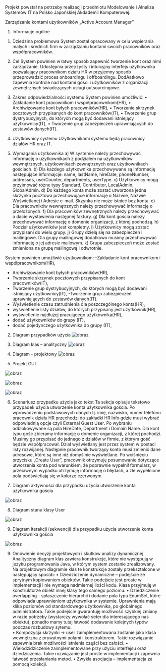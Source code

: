 Projekt powstał na potrzeby realizacji przedmiotu Modelowanie i Alnaliza Systemów IT na Polsko Japońskiej Akdademii Komputerowej.

Zarządzanie kontami użytkowników „Active Account Manager”
1)	Informacje ogólne 
1.	Dziedzina problemowa 
System został opracowany w celu wspierania małych i średnich firm w zarządzaniu kontami swoich pracowników oraz współpracowników. 
2.	Cel 
System powinien w łatwy sposób zapewnić tworzenie kont oraz nimi zarządzanie. Udostępnia przejrzysty i intuicyjny interfejs użytkownika pozwalający pracownikom działu HR w przyjemny sposób przeprowadzić proces onboardingu i offboardingu. DodAatkowo zapewnia kontrole nad kontami gości i użytkowników z organizacji zewnętrznych świadczących usługi outsourcingowe. 

3.	Zakres odpowiedzialności systemu 
System powinien umożliwić: 
•	Zakładanie kont pracownikom i współpracownikom(HR),
•	Archiwizowanie kont byłych pracowników(HR), 
•	Tworzenie skrzynek pocztowych przypisanych do kont pracowników(IT), 
•	Tworzenie grup dystrybucyjnych, do których mogą być dodawani istniejący użytkownicy(IT), 
•	Tworzenie grup zabezpieczeń uprawniających do zestawów danych(IT).

4.	Użytkownicy systemu 
Użytkownikami systemu będą pracownicy działów HR oraz IT.

5.	Wymagania użytkownika
a)	W systemie należy przechowywać informację o użytkownikach z podziałem na użytkowników wewnętrznych, użytkownikach zewnętrznych oraz użytkownikach gościach. 
b)	Dla każdego użytkownika przechowywane są informację następujące informajcje: name, lastName, hireDate, phoneNumber, addresses, userCounter, departments, userType. 
c)	Użytkownicy mogą przyjmować różne typy Standard, Contributor, LocalAdmin, GlobalAdmin. 
d)	Do każdego konta może zostać utworzona jedna skrzynka pocztowa przechowujące informację o Nazwie, Nazwie Wyświetlanej i Adresie e-mail. Skzynka nie może istnieć bez konta. 
e)	Dla pracowników wewnętrznych należy przechowywać informację o przełożonych. 
f)	Dla pracowników zewnętrznych należy przechowywać o dacie wystawienia następnej faktury. 
g)	Dla kont gościa należy przechowywać informację o domenie organizacji, z której pochodzą. 
h)	Podział użytkowników jest kompletny. 
i)	Użytkownicy mogą zostać przypisani do wielu grupy. 
j)	Grupy dzielą się na zabezpieczeń i mailingowe. Dla grupy mailingowej dodatkowo musimy przechowywać informację o jej adresie mailowym. 
k)	Grupa zabezpieczeń może zostać zmieniona na grupę mailingową i odwrotnie. 

System powinien umożliwić użytkownikom: 
-Zakładanie kont pracownikom i współpracownikom(HR),
- Archiwizowanie kont byłych pracowników(HR), 
- Tworzenie skrzynek pocztowych przypisanych do kont pracowników(IT), 
- Tworzenie grup dystrybucyjnych, do których mogą być dodawani istniejący użytkownicy(IT), 
-Tworzenie grup zabezpieczeń uprawniających do zestawów danych(IT),
- Wyświetlenie czasu zatrudnienia dla poszczególnego konta(HR),
- wyświetlenie listy działów, do których przypisany jest użytkownik(HR),
-  wyświetlenie najdłużej pracującego użytkownika(HR),
-  dodać użytkowników do grupy (IT), 
- dodać pojedynczego użytkownika do grupy (IT), 

  





2) Diagram przypadków użycia 
![obraz](https://github.com/MiloszKilman/MAS-MDP3/assets/127020916/414576f0-ae21-4546-9d00-d9b99e738b2d)


3) Diagram klas – analityczny
 ![obraz](https://github.com/MiloszKilman/MAS-MDP3/assets/127020916/001006b0-4146-438b-8a3d-34712d6763b9)


4) Diagram - projektowy 
 ![obraz](https://github.com/MiloszKilman/MAS-MDP3/assets/127020916/a78af50e-63e1-4079-a073-cfc2c9b98baa)




5) Projekt GUI 
 
 
 ![obraz](https://github.com/MiloszKilman/MAS-MDP3/assets/127020916/d4168fed-358a-49c1-acea-49fb46055687)

 ![obraz](https://github.com/MiloszKilman/MAS-MDP3/assets/127020916/5c0564c7-755b-4ae5-a14e-30b8f53fbe96)

 
![obraz](https://github.com/MiloszKilman/MAS-MDP3/assets/127020916/8b616132-d4b0-4073-b71e-fcda8213a7ce)

 
 






6) Scenariusz przypadku użycia jako tekst
Ta sekcja opisuje tekstowo przypadek użycia utworzenie konta użytkownika gościa. 
Po wprowadzeniu podstawowych danych tj. imię, nazwisko, numer telefonu pracownik działu HR przechodzi do zakładki HR Info gdzie musi wybrać odpowiednią opcje czyli External Guest User. Po wybraniu odblokowywane są pola HireDate, Department i Domain Name. Dla kont typu gość zbieramy informację o domenie organizacji, z której pochodzi. Musimy go przypisać do jednego z działów w firmie, z którym gość będzie współpracował. Dział wyświetlany jest przez system w postaci listy rozwijanej. Następnie pracownik tworzący konto musi zmienić dane adresowe, które są inne niż domyślnie wyświetlane. Po wciśnięciu przycisku „Create User”, pracownik otrzymuję posumowanie dotyczące utworzenia konta pod warunkiem, że poprawnie wypełnił formularz, w przeciwnym wypadku otrzymuję informację o błędach, a źle wypełnione pola podświetlają się w kolorze czerwonym.  

7) Diagram aktywności dla przypadku użycia utworzenie konta użytkownika gościa
 
![obraz](https://github.com/MiloszKilman/MAS-MDP3/assets/127020916/990ec4af-14bb-4699-8e87-939e4f97deaf)



8) Diagram stanu klasy User 
 
![obraz](https://github.com/MiloszKilman/MAS-MDP3/assets/127020916/e43eff95-3d89-4eeb-bf62-55e987ba3c00)














9) Diagram iterakcji (sekwencji) dla przypadku użycia utworzenie konta użytkownika gościa
 
![obraz](https://github.com/MiloszKilman/MAS-MDP3/assets/127020916/0f162b41-de97-4453-9806-f738d7eadbc0)















9) Omówienie decyzji projektowych i skutków analizy dynamicznej
Analityczny diagram klas zawiera konstrukcje, które nie występują w jezyku
programowania Java, w którym system zostanie zrealizowany. Na projektowym
diagramie klas te konstrukcje zostały przekształcone w następujący sposób:
•	Dziedziczenie dynamiczne – podejście ze sprytnym kopiowaniem obiektów. Takie podejście jest proste w implementacji i nie wymaga nadmiernej ilości kodu. Klasa przyjmuję w konstruktorze obiekt innej klasy tego samego poziomu. 
•	Dziedziczenie overlapping  - spłaszczenie hierarchii i dodanie pola typu EnumSet<UserType>, które odpowiada uprawnieniom użytkownika w systemie. Uprawnienia mają klika poziomów od standardowego użytkownika, po globalnego administratora. Takie podejście gwarantuję możliwość szybkiej zmiany w razie potrzeby (wystarczy wywołać seter dla interesującego nas obiektu), ponadto mamy tutaj łatwość dodawanie kolejnych typów podczas rozbudowy sytemu.  
•	Kompozycja skrzynki -> user zaimplementowana zostanie jako klasa wewnętrzna z prywatnymi polami i konstruktorem. Takie rozwiązanie zapewnia brak możliwości istnienia części bez całości. 
•	Wielodzidziczenie zaimplementowane przy użyciu interfejsu oraz dziedziczenia. Takie rozwiązanie jest proste w implementacji i zapewnia łatwość przesłaniania metod. 
•	Zwykła asocjacja – implementacja za pomocą kolekcji. 

	
